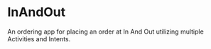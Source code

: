 # InAndOut
An ordering app for placing an order at In And Out utilizing multiple Activities and Intents.
